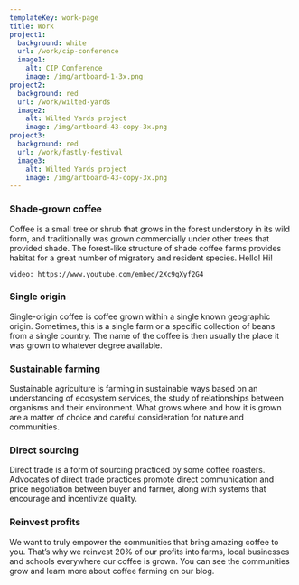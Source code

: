 ```yaml
---
templateKey: work-page
title: Work
project1:
  background: white
  url: /work/cip-conference
  image1:
    alt: CIP Conference
    image: /img/artboard-1-3x.png
project2:
  background: red
  url: /work/wilted-yards
  image2:
    alt: Wilted Yards project
    image: /img/artboard-43-copy-3x.png
project3:
  background: red
  url: /work/fastly-festival
  image3:
    alt: Wilted Yards project
    image: /img/artboard-43-copy-3x.png
---
```

### Shade-grown coffee

Coffee is a small tree or shrub that grows in the forest understory in its wild form, and traditionally was grown commercially under other trees that provided shade. The forest-like structure of shade coffee farms provides habitat for a great number of migratory and resident species. Hello! Hi!

`video: https://www.youtube.com/embed/2Xc9gXyf2G4`

### Single origin

Single-origin coffee is coffee grown within a single known geographic origin. Sometimes, this is a single farm or a specific collection of beans from a single country. The name of the coffee is then usually the place it was grown to whatever degree available.

### Sustainable farming

Sustainable agriculture is farming in sustainable ways based on an understanding of ecosystem services, the study of relationships between organisms and their environment. What grows where and how it is grown are a matter of choice and careful consideration for nature and communities.

### Direct sourcing

Direct trade is a form of sourcing practiced by some coffee roasters. Advocates of direct trade practices promote direct communication and price negotiation between buyer and farmer, along with systems that encourage and incentivize quality.

### Reinvest profits

We want to truly empower the communities that bring amazing coffee to you. That’s why we reinvest 20% of our profits into farms, local businesses and schools everywhere our coffee is grown. You can see the communities grow and learn more about coffee farming on our blog.
